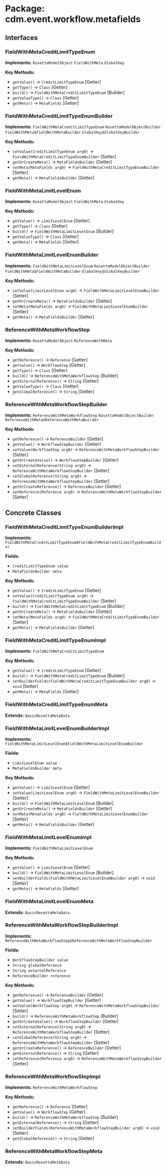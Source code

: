 # Package: cdm.event.workflow.metafields

## Interfaces

### FieldWithMetaCreditLimitTypeEnum
**Implements:** `RosettaModelObject` `FieldWithMeta` `GlobalKey` 

**Key Methods:**
- `getValue()` → `CreditLimitTypeEnum` [Getter]
- `getType()` → `Class` [Getter]
- `build()` → `FieldWithMetaCreditLimitTypeEnum` [Builder]
- `getValueType()` → `Class` [Getter]
- `getMeta()` → `MetaFields` [Getter]

### FieldWithMetaCreditLimitTypeEnumBuilder
**Implements:** `FieldWithMetaCreditLimitTypeEnum` `RosettaModelObjectBuilder` `FieldWithMeta$FieldWithMetaBuilder` `GlobalKey$GlobalKeyBuilder` 

**Key Methods:**
- `setValue(CreditLimitTypeEnum arg0)` → `FieldWithMetaCreditLimitTypeEnumBuilder` [Setter]
- `getOrCreateMeta()` → `MetaFieldsBuilder` [Getter]
- `setMeta(MetaFields arg0)` → `FieldWithMetaCreditLimitTypeEnumBuilder` [Setter]
- `getMeta()` → `MetaFieldsBuilder` [Getter]

### FieldWithMetaLimitLevelEnum
**Implements:** `RosettaModelObject` `FieldWithMeta` `GlobalKey` 

**Key Methods:**
- `getValue()` → `LimitLevelEnum` [Getter]
- `getType()` → `Class` [Getter]
- `build()` → `FieldWithMetaLimitLevelEnum` [Builder]
- `getValueType()` → `Class` [Getter]
- `getMeta()` → `MetaFields` [Getter]

### FieldWithMetaLimitLevelEnumBuilder
**Implements:** `FieldWithMetaLimitLevelEnum` `RosettaModelObjectBuilder` `FieldWithMeta$FieldWithMetaBuilder` `GlobalKey$GlobalKeyBuilder` 

**Key Methods:**
- `setValue(LimitLevelEnum arg0)` → `FieldWithMetaLimitLevelEnumBuilder` [Setter]
- `getOrCreateMeta()` → `MetaFieldsBuilder` [Getter]
- `setMeta(MetaFields arg0)` → `FieldWithMetaLimitLevelEnumBuilder` [Setter]
- `getMeta()` → `MetaFieldsBuilder` [Getter]

### ReferenceWithMetaWorkflowStep
**Implements:** `RosettaModelObject` `ReferenceWithMeta` 

**Key Methods:**
- `getReference()` → `Reference` [Getter]
- `getValue()` → `WorkflowStep` [Getter]
- `getType()` → `Class` [Getter]
- `build()` → `ReferenceWithMetaWorkflowStep` [Builder]
- `getExternalReference()` → `String` [Getter]
- `getValueType()` → `Class` [Getter]
- `getGlobalReference()` → `String` [Getter]

### ReferenceWithMetaWorkflowStepBuilder
**Implements:** `ReferenceWithMetaWorkflowStep` `RosettaModelObjectBuilder` `ReferenceWithMeta$ReferenceWithMetaBuilder` 

**Key Methods:**
- `getReference()` → `ReferenceBuilder` [Getter]
- `getValue()` → `WorkflowStepBuilder` [Getter]
- `setValue(WorkflowStep arg0)` → `ReferenceWithMetaWorkflowStepBuilder` [Setter]
- `getOrCreateValue()` → `WorkflowStepBuilder` [Getter]
- `setExternalReference(String arg0)` → `ReferenceWithMetaWorkflowStepBuilder` [Setter]
- `setGlobalReference(String arg0)` → `ReferenceWithMetaWorkflowStepBuilder` [Setter]
- `getOrCreateReference()` → `ReferenceBuilder` [Getter]
- `setReference(Reference arg0)` → `ReferenceWithMetaWorkflowStepBuilder` [Setter]

## Concrete Classes

### FieldWithMetaCreditLimitTypeEnumBuilderImpl
**Implements:** `FieldWithMetaCreditLimitTypeEnum$FieldWithMetaCreditLimitTypeEnumBuilder` 

**Fields:**
- `CreditLimitTypeEnum value`
- `MetaFieldsBuilder meta`

**Key Methods:**
- `getValue()` → `CreditLimitTypeEnum` [Getter]
- `setValue(CreditLimitTypeEnum arg0)` → `FieldWithMetaCreditLimitTypeEnumBuilder` [Setter]
- `build()` → `FieldWithMetaCreditLimitTypeEnum` [Builder]
- `getOrCreateMeta()` → `MetaFieldsBuilder` [Getter]
- `setMeta(MetaFields arg0)` → `FieldWithMetaCreditLimitTypeEnumBuilder` [Setter]
- `getMeta()` → `MetaFieldsBuilder` [Getter]

### FieldWithMetaCreditLimitTypeEnumImpl
**Implements:** `FieldWithMetaCreditLimitTypeEnum` 

**Key Methods:**
- `getValue()` → `CreditLimitTypeEnum` [Getter]
- `build()` → `FieldWithMetaCreditLimitTypeEnum` [Builder]
- `setBuilderFields(FieldWithMetaCreditLimitTypeEnumBuilder arg0)` → `void` [Setter]
- `getMeta()` → `MetaFields` [Getter]

### FieldWithMetaCreditLimitTypeEnumMeta
**Extends:** `BasicRosettaMetaData` 

### FieldWithMetaLimitLevelEnumBuilderImpl
**Implements:** `FieldWithMetaLimitLevelEnum$FieldWithMetaLimitLevelEnumBuilder` 

**Fields:**
- `LimitLevelEnum value`
- `MetaFieldsBuilder meta`

**Key Methods:**
- `getValue()` → `LimitLevelEnum` [Getter]
- `setValue(LimitLevelEnum arg0)` → `FieldWithMetaLimitLevelEnumBuilder` [Setter]
- `build()` → `FieldWithMetaLimitLevelEnum` [Builder]
- `getOrCreateMeta()` → `MetaFieldsBuilder` [Getter]
- `setMeta(MetaFields arg0)` → `FieldWithMetaLimitLevelEnumBuilder` [Setter]
- `getMeta()` → `MetaFieldsBuilder` [Getter]

### FieldWithMetaLimitLevelEnumImpl
**Implements:** `FieldWithMetaLimitLevelEnum` 

**Key Methods:**
- `getValue()` → `LimitLevelEnum` [Getter]
- `build()` → `FieldWithMetaLimitLevelEnum` [Builder]
- `setBuilderFields(FieldWithMetaLimitLevelEnumBuilder arg0)` → `void` [Setter]
- `getMeta()` → `MetaFields` [Getter]

### FieldWithMetaLimitLevelEnumMeta
**Extends:** `BasicRosettaMetaData` 

### ReferenceWithMetaWorkflowStepBuilderImpl
**Implements:** `ReferenceWithMetaWorkflowStep$ReferenceWithMetaWorkflowStepBuilder` 

**Fields:**
- `WorkflowStepBuilder value`
- `String globalReference`
- `String externalReference`
- `ReferenceBuilder reference`

**Key Methods:**
- `getReference()` → `ReferenceBuilder` [Getter]
- `getValue()` → `WorkflowStepBuilder` [Getter]
- `setValue(WorkflowStep arg0)` → `ReferenceWithMetaWorkflowStepBuilder` [Setter]
- `build()` → `ReferenceWithMetaWorkflowStep` [Builder]
- `getOrCreateValue()` → `WorkflowStepBuilder` [Getter]
- `setExternalReference(String arg0)` → `ReferenceWithMetaWorkflowStepBuilder` [Setter]
- `setGlobalReference(String arg0)` → `ReferenceWithMetaWorkflowStepBuilder` [Setter]
- `getOrCreateReference()` → `ReferenceBuilder` [Getter]
- `getExternalReference()` → `String` [Getter]
- `setReference(Reference arg0)` → `ReferenceWithMetaWorkflowStepBuilder` [Setter]

### ReferenceWithMetaWorkflowStepImpl
**Implements:** `ReferenceWithMetaWorkflowStep` 

**Key Methods:**
- `getReference()` → `Reference` [Getter]
- `getValue()` → `WorkflowStep` [Getter]
- `build()` → `ReferenceWithMetaWorkflowStep` [Builder]
- `getExternalReference()` → `String` [Getter]
- `setBuilderFields(ReferenceWithMetaWorkflowStepBuilder arg0)` → `void` [Setter]
- `getGlobalReference()` → `String` [Getter]

### ReferenceWithMetaWorkflowStepMeta
**Extends:** `BasicRosettaMetaData` 


